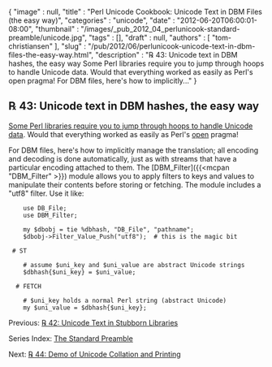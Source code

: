 {
   "image" : null,
   "title" : "Perl Unicode Cookbook: Unicode Text in DBM Files (the easy way)",
   "categories" : "unicode",
   "date" : "2012-06-20T06:00:01-08:00",
   "thumbnail" : "/images/_pub_2012_04_perlunicook-standard-preamble/unicode.jpg",
   "tags" : [],
   "draft" : null,
   "authors" : [
      "tom-christiansen"
   ],
   "slug" : "/pub/2012/06/perlunicook-unicode-text-in-dbm-files-the-easy-way.html",
   "description" : "℞ 43: Unicode text in DBM hashes, the easy way Some Perl libraries require you to jump through hoops to handle Unicode data. Would that everything worked as easily as Perl's open pragma! For DBM files, here's how to implicitly..."
}



℞ 43: Unicode text in DBM hashes, the easy way
----------------------------------------------

[Some Perl libraries require you to jump through hoops to handle Unicode data](/pub/2012/06/perlunicook-unicode-text-in-stubborn-libraries.html). Would that everything worked as easily as Perl's [open](http://perldoc.perl.org/open.html) pragma!

For DBM files, here's how to implicitly manage the translation; all encoding and decoding is done automatically, just as with streams that have a particular encoding attached to them. The [DBM\_Filter]({{<mcpan "DBM_Filter" >}}) module allows you to apply filters to keys and values to manipulate their contents before storing or fetching. The module includes a "utf8" filter. Use it like:

        use DB_File;
        use DBM_Filter;

        my $dbobj = tie %dbhash, "DB_File", "pathname";
        $dbobj->Filter_Value_Push("utf8");  # this is the magic bit

     # ST

        # assume $uni_key and $uni_value are abstract Unicode strings
        $dbhash{$uni_key} = $uni_value;

      # FETCH

        # $uni_key holds a normal Perl string (abstract Unicode)
        my $uni_value = $dbhash{$uni_key};

Previous: [℞ 42: Unicode Text in Stubborn Libraries](/pub/2012/06/perlunicook-unicode-text-in-stubborn-libraries.html)

Series Index: [The Standard Preamble](/pub/2012/04/perlunicook-standard-preamble.html)

Next: [℞ 44: Demo of Unicode Collation and Printing](/pub/2012/06/perlunicook-demo-of-unicode-collation-and-printing.html)
